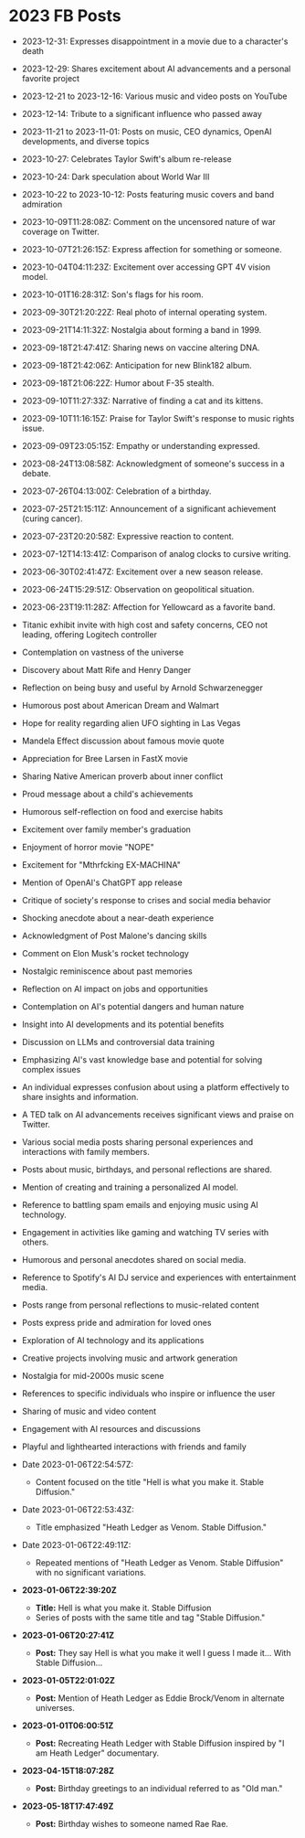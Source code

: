 # 2023 FB Posts

- 2023-12-31: Expresses disappointment in a movie due to a character's death
- 2023-12-29: Shares excitement about AI advancements and a personal favorite project
- 2023-12-21 to 2023-12-16: Various music and video posts on YouTube
- 2023-12-14: Tribute to a significant influence who passed away
- 2023-11-21 to 2023-11-01: Posts on music, CEO dynamics, OpenAI developments, and diverse topics
- 2023-10-27: Celebrates Taylor Swift's album re-release
- 2023-10-24: Dark speculation about World War III
- 2023-10-22 to 2023-10-12: Posts featuring music covers and band admiration
- 2023-10-09T11:28:08Z: Comment on the uncensored nature of war coverage on Twitter.
- 2023-10-07T21:26:15Z: Express affection for something or someone.
- 2023-10-04T04:11:23Z: Excitement over accessing GPT 4V vision model.
- 2023-10-01T16:28:31Z: Son's flags for his room.
- 2023-09-30T21:20:22Z: Real photo of internal operating system.
- 2023-09-21T14:11:32Z: Nostalgia about forming a band in 1999.
- 2023-09-18T21:47:41Z: Sharing news on vaccine altering DNA.
- 2023-09-18T21:42:06Z: Anticipation for new Blink182 album.
- 2023-09-18T21:06:22Z: Humor about F-35 stealth.
- 2023-09-10T11:27:33Z: Narrative of finding a cat and its kittens.
- 2023-09-10T11:16:15Z: Praise for Taylor Swift's response to music rights issue.
- 2023-09-09T23:05:15Z: Empathy or understanding expressed.
- 2023-08-24T13:08:58Z: Acknowledgment of someone's success in a debate.
- 2023-07-26T04:13:00Z: Celebration of a birthday.
- 2023-07-25T21:15:11Z: Announcement of a significant achievement (curing cancer).
- 2023-07-23T20:20:58Z: Expressive reaction to content.
- 2023-07-12T14:13:41Z: Comparison of analog clocks to cursive writing.
- 2023-06-30T02:41:47Z: Excitement over a new season release.
- 2023-06-24T15:29:51Z: Observation on geopolitical situation.
- 2023-06-23T19:11:28Z: Affection for Yellowcard as a favorite band.
- Titanic exhibit invite with high cost and safety concerns, CEO not leading, offering Logitech controller
- Contemplation on vastness of the universe
- Discovery about Matt Rife and Henry Danger
- Reflection on being busy and useful by Arnold Schwarzenegger
- Humorous post about American Dream and Walmart
- Hope for reality regarding alien UFO sighting in Las Vegas
- Mandela Effect discussion about famous movie quote
- Appreciation for Bree Larsen in FastX movie
- Sharing Native American proverb about inner conflict
- Proud message about a child's achievements
- Humorous self-reflection on food and exercise habits
- Excitement over family member's graduation
- Enjoyment of horror movie "NOPE"
- Excitement for "Mthrfcking EX-MACHINA"
- Mention of OpenAI's ChatGPT app release
- Critique of society's response to crises and social media behavior
- Shocking anecdote about a near-death experience
- Acknowledgment of Post Malone's dancing skills
- Comment on Elon Musk's rocket technology
- Nostalgic reminiscence about past memories
- Reflection on AI impact on jobs and opportunities
- Contemplation on AI's potential dangers and human nature
- Insight into AI developments and its potential benefits
- Discussion on LLMs and controversial data training
- Emphasizing AI's vast knowledge base and potential for solving complex issues
- An individual expresses confusion about using a platform effectively to share insights and information.
- A TED talk on AI advancements receives significant views and praise on Twitter.
- Various social media posts sharing personal experiences and interactions with family members.
- Posts about music, birthdays, and personal reflections are shared.
- Mention of creating and training a personalized AI model.
- Reference to battling spam emails and enjoying music using AI technology.
- Engagement in activities like gaming and watching TV series with others.
- Humorous and personal anecdotes shared on social media.
- Reference to Spotify's AI DJ service and experiences with entertainment media.
- Posts range from personal reflections to music-related content
- Posts express pride and admiration for loved ones
- Exploration of AI technology and its applications
- Creative projects involving music and artwork generation
- Nostalgia for mid-2000s music scene
- References to specific individuals who inspire or influence the user
- Sharing of music and video content
- Engagement with AI resources and discussions
- Playful and lighthearted interactions with friends and family
- Date 2023-01-06T22:54:57Z:
  - Content focused on the title "Hell is what you make it. Stable Diffusion."

- Date 2023-01-06T22:53:43Z:
  - Title emphasized "Heath Ledger as Venom. Stable Diffusion."

- Date 2023-01-06T22:49:11Z:
  - Repeated mentions of "Heath Ledger as Venom. Stable Diffusion" with no significant variations.
- **2023-01-06T22:39:20Z**
  - **Title:** Hell is what you make it. Stable Diffusion
  - Series of posts with the same title and tag "Stable Diffusion."

- **2023-01-06T20:27:41Z**
  - **Post:** They say Hell is what you make it well I guess I made it... With Stable Diffusion...

- **2023-01-05T22:01:02Z**
  - **Post:** Mention of Heath Ledger as Eddie Brock/Venom in alternate universes.

- **2023-01-01T06:00:51Z**
  - **Post:** Recreating Heath Ledger with Stable Diffusion inspired by "I am Heath Ledger" documentary.

- **2023-04-15T18:07:28Z**
  - **Post:** Birthday greetings to an individual referred to as "Old man."

- **2023-05-18T17:47:49Z**
  - **Post:** Birthday wishes to someone named Rae Rae.
